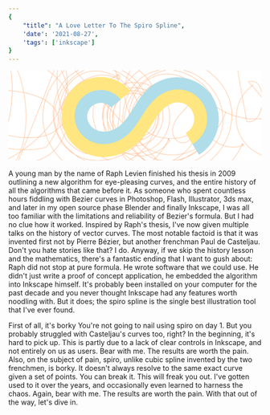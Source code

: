```yaml
---
{
	"title": "A Love Letter To The Spiro Spline",
	'date': '2021-08-27',
	'tags': ['inkscape']
}
---
```


![spiro banner image](./banner.svg)

A young man by the name of Raph Levien finished his thesis in 2009 outlining a new algorithm for eye-pleasing curves, and the entire history of all the algorithms that came before it. As someone who spent countless hours fiddling with Bezier curves in Photoshop, Flash, Illustrator, 3ds max, and later in my open source phase Blender and finally Inkscape, I was all too familiar with the limitations and reliability of Bezier's formula. But I had no clue how it worked. Inspired by Raph's thesis, I've now given multiple talks on the history of vector curves. The most notable factoid is that it was invented first not by Pierre Bézier, but another frenchman Paul de Casteljau. Don't you hate stories like that? I do. Anyway, if we skip the history lesson and the mathematics, there's a fantastic ending that I want to gush about: Raph did not stop at pure formula. He wrote software that we could use. He didn't just write a proof of concept application, he embedded the algorithm into Inkscape himself. It's probably been installed on your computer for the past decade and you never thought Inkscape had any features worth noodling with. But it does; the spiro spline is the single best illustration tool that I've ever found.

First of all, it's borky
You're not going to nail using spiro on day 1. But you probably struggled with Casteljau's curves too, right? In the beginning, it's hard to pick up. This is partly due to a lack of clear controls in Inkscape, and not entirely on us as users. Bear with me. The results are worth the pain. Also, on the subject of pain, spiro, unlike cubic spline invented by the two frenchmen, is borky. It doesn't always resolve to the same exact curve given a set of points. You can break it. This will freak you out. I've gotten used to it over the years, and occasionally even learned to harness the chaos. Again, bear with me. The results are worth the pain. With that out of the way, let's dive in.


